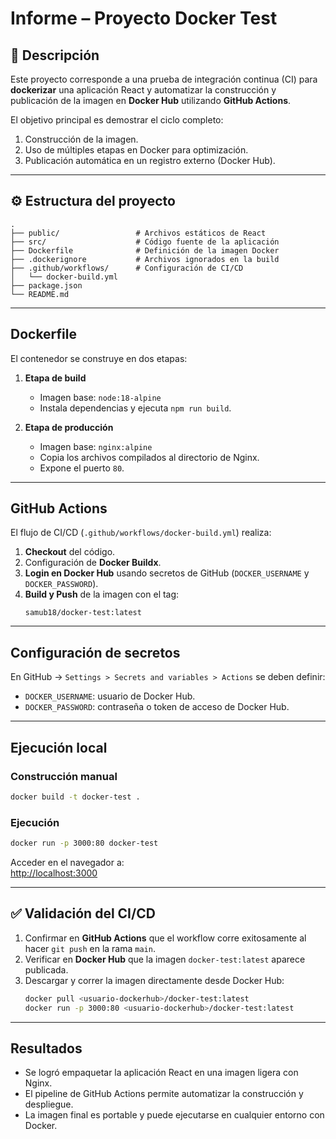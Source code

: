 # Informe – Proyecto Docker Test

## 📌 Descripción
Este proyecto corresponde a una prueba de integración continua (CI) para **dockerizar** una aplicación React y automatizar la construcción y publicación de la imagen en **Docker Hub** utilizando **GitHub Actions**.  

El objetivo principal es demostrar el ciclo completo:  
1. Construcción de la imagen.  
2. Uso de múltiples etapas en Docker para optimización.  
3. Publicación automática en un registro externo (Docker Hub).  

---

## ⚙️ Estructura del proyecto
```
.
├── public/                 # Archivos estáticos de React
├── src/                    # Código fuente de la aplicación
├── Dockerfile              # Definición de la imagen Docker
├── .dockerignore           # Archivos ignorados en la build
├── .github/workflows/      # Configuración de CI/CD
│   └── docker-build.yml
├── package.json
└── README.md
```

---

##  Dockerfile
El contenedor se construye en dos etapas:  

1. **Etapa de build**  
   - Imagen base: `node:18-alpine`  
   - Instala dependencias y ejecuta `npm run build`.  

2. **Etapa de producción**  
   - Imagen base: `nginx:alpine`  
   - Copia los archivos compilados al directorio de Nginx.  
   - Expone el puerto `80`.  

---

##  GitHub Actions
El flujo de CI/CD (`.github/workflows/docker-build.yml`) realiza:  
1. **Checkout** del código.  
2. Configuración de **Docker Buildx**.  
3. **Login en Docker Hub** usando secretos de GitHub (`DOCKER_USERNAME` y `DOCKER_PASSWORD`).  
4. **Build y Push** de la imagen con el tag:  
   ```
   samub18/docker-test:latest
   ```

---

## Configuración de secretos
En GitHub → `Settings > Secrets and variables > Actions` se deben definir:  

- `DOCKER_USERNAME`: usuario de Docker Hub.  
- `DOCKER_PASSWORD`: contraseña o token de acceso de Docker Hub.  

---

##  Ejecución local
### Construcción manual
```bash
docker build -t docker-test .
```

### Ejecución
```bash
docker run -p 3000:80 docker-test
```

Acceder en el navegador a:  
[http://localhost:3000](http://localhost:3000)  

---

## ✅ Validación del CI/CD
1. Confirmar en **GitHub Actions** que el workflow corre exitosamente al hacer `git push` en la rama `main`.  
2. Verificar en **Docker Hub** que la imagen `docker-test:latest` aparece publicada.  
3. Descargar y correr la imagen directamente desde Docker Hub:  
   ```bash
   docker pull <usuario-dockerhub>/docker-test:latest
   docker run -p 3000:80 <usuario-dockerhub>/docker-test:latest
   ```

---

## Resultados
- Se logró empaquetar la aplicación React en una imagen ligera con Nginx.  
- El pipeline de GitHub Actions permite automatizar la construcción y despliegue.  
- La imagen final es portable y puede ejecutarse en cualquier entorno con Docker.  

